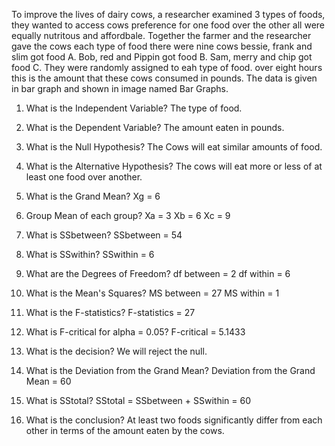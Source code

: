 To improve the lives of dairy cows, a researcher examined 3 types of foods, they wanted to access cows preference for one 
food over the other all were equally nutritous and affordbale. Together the farmer and the researcher gave the cows each 
type of food there were nine cows bessie, frank and slim got food A. Bob, red and Pippin got food B. Sam, merry and chip 
got food C. They were randomly assigned to eah type of food. over eight hours this is the amount that these cows consumed 
in pounds. The data is given in bar graph and shown in image named Bar Graphs.

1. What is the Independent Variable?
The type of food.

2. What is the Dependent Variable?
The amount eaten in pounds.

3. What is the Null Hypothesis?
The Cows will eat similar amounts of food.

4. What is the Alternative Hypothesis?
The cows will eat more or less of at least one food over another.

5. What is the Grand Mean?
Xg = 6

6. Group Mean of each group?
Xa = 3  Xb = 6  Xc = 9

7. What is SSbetween?
SSbetween = 54

8. What is SSwithin?
SSwithin = 6

9. What are the Degrees of Freedom?
df between = 2
df within = 6

10. What is the Mean's Squares?
MS between = 27
MS within = 1

11. What is the F-statistics?
F-statistics = 27

12. What is F-critical for alpha = 0.05?
F-critical = 5.1433

13. What is the decision?
We will reject the null.

14. What is the Deviation from the Grand Mean?
Deviation from the Grand Mean = 60

15. What is SStotal?
SStotal = SSbetween + SSwithin = 60

16. What is the conclusion?
At least two foods significantly differ from each other in terms of the amount eaten by the cows.
